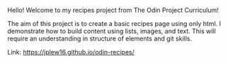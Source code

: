 Hello! Welcome to my recipes project from The Odin Project Curriculum! 

The aim of this project is to create a basic recipes page using only html. I demonstrate how to build content using lists, images, and text. This will require an understanding in structure of elements and git skills. 

Link: https://jplew16.github.io/odin-recipes/